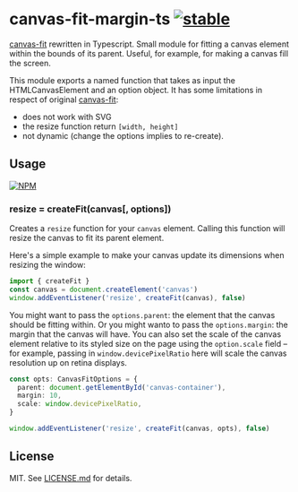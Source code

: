 # canvas-fit-margin-ts [![stable](http://badges.github.io/stability-badges/dist/stable.svg)](http://github.com/badges/stability-badges)

[canvas-fit](https://github.com/hughsk/canvas-fit) rewritten in Typescript.
Small module for fitting a canvas element within the bounds of its parent.
Useful, for example, for making a canvas fill the screen.

This module exports a named function that takes as input the HTMLCanvasElement
and an option object.
It has some limitations in respect of original [canvas-fit](https://github.com/hughsk/canvas-fit):

- does not work with SVG
- the resize function return `[width, height]`
- not dynamic (change the options implies to re-create).

## Usage

[![NPM](https://nodei.co/npm/canvas-fit-margin-ts.png)](https://nodei.co/npm/canvas-fit-margin-ts/)

### resize = createFit(canvas[, options])

Creates a `resize` function for your `canvas` element. Calling this function
will resize the canvas to fit its parent element.

Here's a simple example to make your canvas update its dimensions when
resizing the window:

```typescript
import { createFit }
const canvas = document.createElement('canvas')
window.addEventListener('resize', createFit(canvas), false)
```

You might want to pass the `options.parent`: the element that the canvas should be fitting within.
Or you might wanto to pass the `options.margin`: the margin that the canvas will have.
You can also set the scale of the canvas element relative to its styled size
on the page using the `option.scale` field – for example, passing in
`window.devicePixelRatio` here will scale the canvas resolution up on retina
displays.

```typescript
const opts: CanvasFitOptions = {
  parent: document.getElementById('canvas-container'),
  margin: 10,
  scale: window.devicePixelRatio,
}

window.addEventListener('resize', createFit(canvas, opts), false)
```

## License

MIT. See [LICENSE.md](http://github.com/nkint/canvas-fit-margin-ts/blob/master/LICENSE.md) for details.
